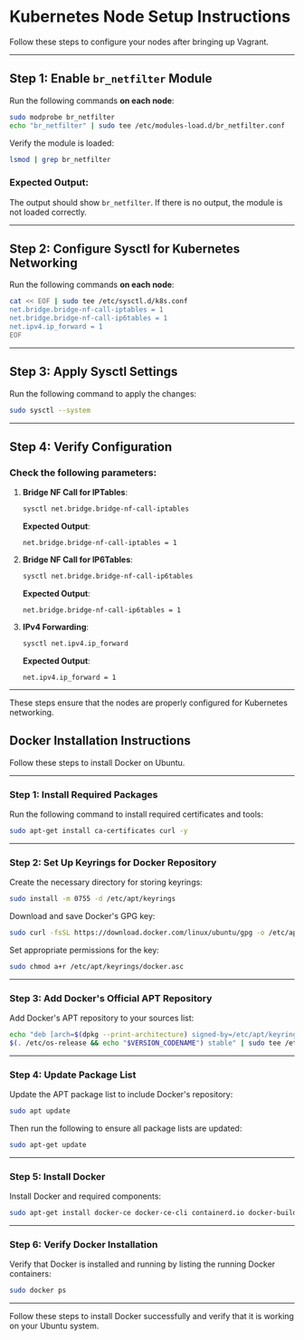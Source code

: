 # Kubernetes Node Setup Instructions

Follow these steps to configure your nodes after bringing up Vagrant.

---

## Step 1: Enable `br_netfilter` Module

Run the following commands **on each node**:

```bash
sudo modprobe br_netfilter
echo "br_netfilter" | sudo tee /etc/modules-load.d/br_netfilter.conf
```

Verify the module is loaded:

```bash
lsmod | grep br_netfilter
```

### Expected Output:
The output should show `br_netfilter`. If there is no output, the module is not loaded correctly.

---

## Step 2: Configure Sysctl for Kubernetes Networking

Run the following commands **on each node**:

```bash
cat << EOF | sudo tee /etc/sysctl.d/k8s.conf
net.bridge.bridge-nf-call-iptables = 1
net.bridge.bridge-nf-call-ip6tables = 1
net.ipv4.ip_forward = 1
EOF
```

---

## Step 3: Apply Sysctl Settings

Run the following command to apply the changes:

```bash
sudo sysctl --system
```

---

## Step 4: Verify Configuration

### Check the following parameters:
1. **Bridge NF Call for IPTables**:
    ```bash
    sysctl net.bridge.bridge-nf-call-iptables
    ```
    **Expected Output**:
    ```
    net.bridge.bridge-nf-call-iptables = 1
    ```

2. **Bridge NF Call for IP6Tables**:
    ```bash
    sysctl net.bridge.bridge-nf-call-ip6tables
    ```
    **Expected Output**:
    ```
    net.bridge.bridge-nf-call-ip6tables = 1
    ```

3. **IPv4 Forwarding**:
    ```bash
    sysctl net.ipv4.ip_forward
    ```
    **Expected Output**:
    ```
    net.ipv4.ip_forward = 1
    ```

---

These steps ensure that the nodes are properly configured for Kubernetes networking.


## Docker Installation Instructions

Follow these steps to install Docker on Ubuntu.

---

### Step 1: Install Required Packages

Run the following command to install required certificates and tools:

```bash
sudo apt-get install ca-certificates curl -y
```

---

### Step 2: Set Up Keyrings for Docker Repository

Create the necessary directory for storing keyrings:

```bash
sudo install -m 0755 -d /etc/apt/keyrings
```

Download and save Docker's GPG key:

```bash
sudo curl -fsSL https://download.docker.com/linux/ubuntu/gpg -o /etc/apt/keyrings/docker.asc
```

Set appropriate permissions for the key:

```bash
sudo chmod a+r /etc/apt/keyrings/docker.asc
```

---

### Step 3: Add Docker's Official APT Repository

Add Docker's APT repository to your sources list:

```bash
echo "deb [arch=$(dpkg --print-architecture) signed-by=/etc/apt/keyrings/docker.asc] https://download.docker.com/linux/ubuntu \
$(. /etc/os-release && echo "$VERSION_CODENAME") stable" | sudo tee /etc/apt/sources.list.d/docker.list > /dev/null
```

---

### Step 4: Update Package List

Update the APT package list to include Docker's repository:

```bash
sudo apt update
```

Then run the following to ensure all package lists are updated:

```bash
sudo apt-get update
```

---

### Step 5: Install Docker

Install Docker and required components:

```bash
sudo apt-get install docker-ce docker-ce-cli containerd.io docker-buildx-plugin docker-compose-plugin -y
```

---

### Step 6: Verify Docker Installation

Verify that Docker is installed and running by listing the running Docker containers:

```bash
sudo docker ps
```

---

Follow these steps to install Docker successfully and verify that it is working on your Ubuntu system.